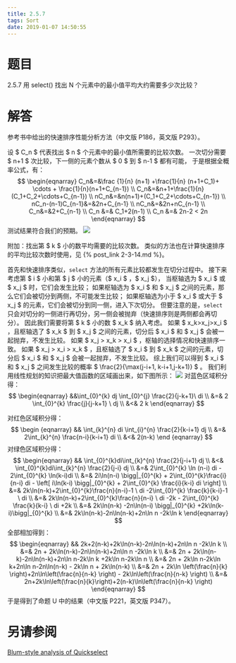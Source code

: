 ```yaml
---
title: 2.5.7
tags: Sort
date: 2019-01-07 14:50:55
---
```


# 题目

2.5.7
用 select() 找出 N 个元素中的最小值平均大约需要多少次比较？

# 解答

参考书中给出的快速排序性能分析方法（中文版 P186，英文版 P293）。

设 $ C_n $ 代表找出 $ n $ 个元素中的最小值所需要的比较次数。
一次切分需要 $ n+1 $ 次比较，下一侧的元素个数从 $ 0 $ 到 $ n-1 ​$ 都有可能，
于是根据全概率公式，有：
$$
\begin{eqnarray}
C_n&=&\frac {1}{n} (n+1) +\frac{1}{n} (n+1+C_1)+ \cdots + \frac{1}{n}(n+1+C_{n-1}) \\
C_n&=&n+1+\frac{1}{n}(C_1+C_2+\cdots+C_{n-1}) \\
nC_n&=&n(n+1)+(C_1+C_2+\cdots+C_{n-1}) \\
nC_n-(n-1)C_{n-1}&=&2n+C_{n-1} \\
nC_n&=&2n+nC_{n-1} \\
C_n&=&2+C_{n-1} \\
C_n &=& C_1+2(n-1) \\
C_n &=& 2n-2 < 2n
\end{eqnarray}
$$
测试结果符合我们的预期。
![](./1.png)

附加：找出第 $ k $ 小的数平均需要的比较次数。
类似的方法也在计算快速排序的平均比较次数时使用，见 {% post_link  2-3-14.md %}。

首先和快速排序类似，`select` 方法的所有元素比较都发生在切分过程中。
接下来考虑第 $ i $ 小和第 $ j $ 小的元素（$ x_i $ ，$ x_j $），
当枢轴选为 $ x_i $ 或 $ x_j $ 时，它们会发生比较；
如果枢轴选为 $ x_i $ 和 $ x_j $ 之间的元素，那么它们会被切分到两侧，不可能发生比较；
如果枢轴选为小于 $ x_i $ 或大于 $ x_j $ 的元素，它们会被切分到同一侧，进入下次切分。
但要注意的是，`select` 只会对切分的一侧进行再切分，另一侧会被抛弃（快速排序则是两侧都会再切分）。
因此我们需要将第 $ k $ 小的数 $ x_k $ 纳入考虑。
如果 $ x_k>x_j>x_i $ ，且枢轴选了 $ x_k $ 到 $ x_j $ 之间的元素，切分后 $ x_i $ 和 $ x_j $ 会被一起抛弃，不发生比较。
如果 $ x_j  > x_k > x_i $ ，枢轴的选择情况和快速排序一致。
如果 $ x_j > x_i > x_k $ ，且枢轴选了 $ x_i $ 到 $ x_k $ 之间的元素，切分后 $ x_i $ 和 $ x_j $ 会被一起抛弃，不发生比较。
综上我们可以得到 $ x_i $ 和 $ x_j $ 之间发生比较的概率 $ \frac{2}{\max(j-i+1, k-i+1,j-k+1)} $ 。
我们利用线性规划的知识把最大值函数的区域画出来，如下图所示：
![](./2.png)
对蓝色区域积分得：
$$
\begin{eqnarray}
&&\int_{0}^{k} dj \int_{0}^{j} \frac{2}{j-k+1}\ di \\
&=& 2 \int_{0}^{k} \frac{j}{j-k+1} \  dj \\
&<& 2 k
\end{eqnarray}
$$

对红色区域积分得：
$$
\begin {eqnarray}
&& \int_{k}^{n} di \int_{i}^{n} \frac{2}{k-i+1} dj \\
&=& 2\int_{k}^{n}  \frac{n-i}{k-i+1} di \\
&<& 2(n-k)
\end {eqnarray}
$$
对绿色区域积分得：
$$
\begin{eqnarray}
&& \int_{0}^{k}di\int_{k}^{n} \frac{2}{j-i+1} dj \\
&<& \int_{0}^{k}di\int_{k}^{n} \frac{2}{j-i} dj \\
&=& 2\int_{0}^{k} \ln (n-i) di - 2\int_{0}^{k} \ln(k-i)di \\
&=& 2i\ln(n-i) \bigg|_{0}^{k} + 2\int_{0}^{k}\frac{i}{n-i} di - 
\left[ i\ln(k-i) \bigg|_{0}^{k} + 2\int_{0}^{k} \frac{i}{k-i} di \right] \\
&=& 2k\ln(n-k)+2\int_{0}^{k}\frac{n}{n-i}-1 \ di -2\int_{0}^{k} \frac{k}{k-i}-1 \ di \\
&=& 2k\ln(n-k)+2\int_{0}^{k}\frac{n}{n-i} \ di -2k - 2\int_{0}^{k} \frac{k}{k-i} \ di +2k \\
&=& 2k\ln(n-k) -2n\ln(n-i) \bigg|_{0}^{k} +2k\ln(k-i)\bigg|_{0}^{k} \\
&=& 2k\ln(n-k)-2n\ln(n-k)+2n\ln n -2k\ln k
\end{eqnarray}
$$
全部相加得到：
$$
\begin{eqnarray}
&& 2k+2(n-k)+2k\ln(n-k)-2n\ln(n-k)+2n\ln n -2k\ln k \\
&=& 2n + 2k\ln(n-k)-2n\ln(n-k)+2n\ln n -2k\ln k \\
&=& 2n + 2k\ln(n-k)-2n\ln(n-k)+2n\ln n-2k\ln k +2k\ln n-2k\ln n \\
&=& 2n + 2k\ln n-2k\ln k+2n\ln n-2n\ln(n-k) - 2k\ln n + 2k\ln(n-k) \\
&=& 2n + 2k\ln \left(\frac{n}{k} \right)+2n\ln\left(\frac{n}{n-k} \right) - 2k\ln\left(\frac{n}{n-k} \right) \\
&=& 2n+2k\ln\left(\frac{n}{k}\right)+2(n-k)\ln\left(\frac{n}{n-k} \right)
\end{eqnarray}
$$
于是得到了命题 U 中的结果（中文版 P221，英文版 P347）。

# 另请参阅

[Blum-style analysis of Quickselect](https://11011110.github.io/blog/2007/10/09/blum-style-analysis-of.html)